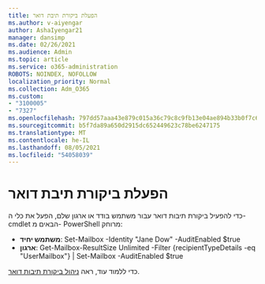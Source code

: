 ```yaml
---
title: הפעלת ביקורת תיבת דואר
ms.author: v-aiyengar
author: AshaIyengar21
manager: dansimp
ms.date: 02/26/2021
ms.audience: Admin
ms.topic: article
ms.service: o365-administration
ROBOTS: NOINDEX, NOFOLLOW
localization_priority: Normal
ms.collection: Adm_O365
ms.custom:
- "3100005"
- "7327"
ms.openlocfilehash: 797dd57aaa43e879c015a36c79c8c9fb13e04ae894b33b0f7c6d9694d1ae1960
ms.sourcegitcommit: b5f7da89a650d2915dc652449623c78be6247175
ms.translationtype: MT
ms.contentlocale: he-IL
ms.lasthandoff: 08/05/2021
ms.locfileid: "54058039"
---
```

# <a name="turn-on-mailbox-auditing"></a>הפעלת ביקורת תיבת דואר

כדי להפעיל ביקורת תיבות דואר עבור משתמש בודד או ארגון שלם, הפעל את כלי ה- cmdlet הבאים מ- PowerShell מרוחק:

- **משתמש יחיד**: Set-Mailbox -Identity "Jane Dow" -AuditEnabled $true
- **ארגון**: Get-Mailbox-ResultSize Unlimited -Filter {recipientTypeDetails -eq "UserMailbox"} | Set-Mailbox -AuditEnabled $true

כדי ללמוד עוד, ראה [ניהול ביקורת תיבות דואר](https://go.microsoft.com/fwlink/?linkid=2103668).